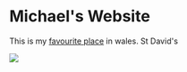 # Michael's Website
This is my [favourite place](https://www.sykescottages.co.uk/inspiration/guides/st-davids/things-to-do/) in wales. St David's

![](https://external-content.duckduckgo.com/iu/?u=https%3A%2F%2Fdynamic-media-cdn.tripadvisor.com%2Fmedia%2Fphoto-o%2F10%2F78%2F77%2Fe4%2Fphoto5jpg.jpg%3Fw%3D900%26h%3D-1%26s%3D1&f=1&nofb=1&ipt=99129dfe8a61bee607b39c4f2d742531991d1991c859a7f8f20fac23ce6dc9f8)

